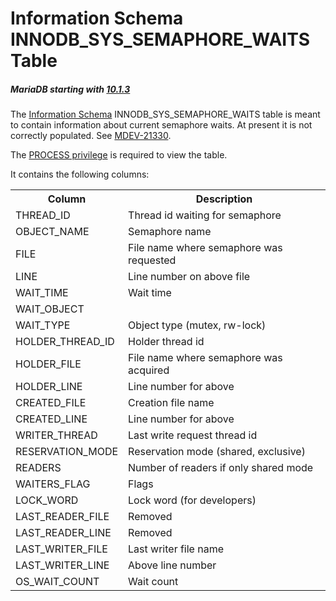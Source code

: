 # Information Schema INNODB_SYS_SEMAPHORE_WAITS Table

##### MariaDB starting with [10.1.3](/kb/en/mariadb-1013-release-notes/)

The [Information Schema](/kb/en/information_schema/) INNODB_SYS_SEMAPHORE_WAITS table is meant to contain information about current semaphore waits. At present it is not correctly populated. See [MDEV-21330](https://jira.mariadb.org/browse/MDEV-21330).

The [PROCESS privilege](/kb/en/grant/#process) is required to view the table.

It contains the following columns:

<table><tbody><tr><th>Column</th><th>Description</th></tr>
<tr><td>THREAD_ID</td><td>Thread id waiting for semaphore</td></tr>
<tr><td>OBJECT_NAME</td><td>Semaphore name</td></tr>
<tr><td>FILE</td><td>File name where semaphore was requested</td></tr>
<tr><td>LINE</td><td>Line number on above file</td></tr>
<tr><td>WAIT_TIME</td><td>Wait time</td></tr>
<tr><td>WAIT_OBJECT</td><td></td></tr>
<tr><td>WAIT_TYPE</td><td>Object type (mutex, rw-lock)</td></tr>
<tr><td>HOLDER_THREAD_ID</td><td>Holder thread id</td></tr>
<tr><td>HOLDER_FILE</td><td>File name where semaphore was acquired</td></tr>
<tr><td>HOLDER_LINE</td><td>Line number for above</td></tr>
<tr><td>CREATED_FILE</td><td>Creation file name</td></tr>
<tr><td>CREATED_LINE</td><td>Line number for above</td></tr>
<tr><td>WRITER_THREAD</td><td>Last write request thread id</td></tr>
<tr><td>RESERVATION_MODE</td><td>Reservation mode (shared, exclusive)</td></tr>
<tr><td>READERS</td><td>Number of readers if only shared mode</td></tr>
<tr><td>WAITERS_FLAG</td><td>Flags</td></tr>
<tr><td>LOCK_WORD</td><td>Lock word (for developers)</td></tr>
<tr><td>LAST_READER_FILE</td><td>Removed</td></tr>
<tr><td>LAST_READER_LINE</td><td>Removed</td></tr>
<tr><td>LAST_WRITER_FILE</td><td>Last writer file name</td></tr>
<tr><td>LAST_WRITER_LINE</td><td>Above line number</td></tr>
<tr><td>OS_WAIT_COUNT</td><td>Wait count</td></tr>
</tbody></table>